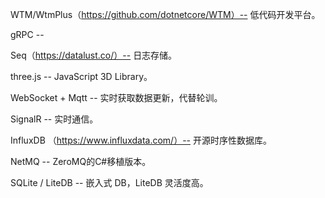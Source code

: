 WTM/WtmPlus（https://github.com/dotnetcore/WTM）-- 低代码开发平台。

gRPC -- 

Seq（https://datalust.co/）-- 日志存储。

three.js -- JavaScript 3D Library。

WebSocket + Mqtt -- 实时获取数据更新，代替轮训。

SignalR -- 实时通信。

InfluxDB （https://www.influxdata.com/）-- 开源时序性数据库。

NetMQ --  ZeroMQ的C#移植版本。

SQLite / LiteDB -- 嵌入式 DB，LiteDB 灵活度高。